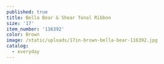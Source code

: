 ```yaml
---
published: true
title: Bella Bear & Shear Tonal Ribbon
size: '17'
item_number: '116392'
color: Brown
image: /static/uploads/17in-brown-bella-bear-116392.jpg
catalog:
  - everyday
---
```


